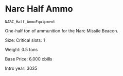 # Narc Half Ammo

`NARC_Half_AmmoEquipment`

One-half ton of ammunition for the Narc Missile Beacon.

Size: Critical slots: 1

Weight: 0.5 tons

Base Price: 6,000 cbills

Intro year: 3035

